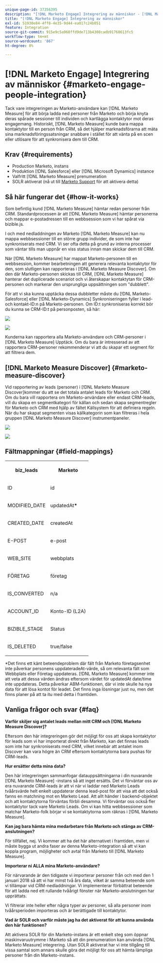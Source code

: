 ```yaml
---
unique-page-id: 37356395
description: "[!DNL Marketo Engage] Integrering av människor - [!DNL Marketo Measure]"
title: "[!DNL Marketo Engage] Integrering av människor"
exl-id: 51930e84-4ff8-4e35-9d44-ea017c24b051
feature: Integration
source-git-commit: 915e9c5a968ffd9de713b4308cadb91768613fc5
workflow-type: tm+mt
source-wordcount: '867'
ht-degree: 0%

---
```


# [!DNL Marketo Engage] Integrering av människor {#marketo-engage-people-integration}

Tack vare integreringen av Marketo-användare kan [!DNL Marketo Measure] för att börja ladda ned personer från Marketo och börja knyta deras spårade sessioner till individen och kartlägga kontaktytor mot deras engagemang. Historiskt, [!DNL Marketo Measure] kunde bara mappa kontaktytor till en person från CRM, så det hjälper marknadsförarna att mäta sina marknadsföringssatsningar snabbare i stället för att vänta på en scen eller utlösare för att synkronisera dem till CRM.

## Krav {#requirements}

* Production Marketo, instans
* Produktion [!DNL Salesforce] eller [!DNL Microsoft Dynamics] instance
* Valfritt [!DNL Marketo Measure] prenumeration
* SOLR aktiverat (nå ut till [Marketo Support](https://nation.marketo.com/t5/Support/ct-p/Support) för att aktivera detta)

## Så här fungerar det {#how-it-works}

Som befintlig kund [!DNL Marketo Measure] hämtar redan personer från CRM. Standardprocessen är att [!DNL Marketo Measure] hämtar personerna och mappar e-postadressen till en webbsession som vi har spårat via bizible.js.

I och med nedladdningen av Marketo [!DNL Marketo Measure] kan nu mappa webbsessioner till en större grupp individer, de som inte har synkroniserats med CRM. Vi ser ofta detta på grund av interna processer som väntar tills man uppnår en viss status innan man skickar dem till CRM.

När [!DNL Marketo Measure] har mappat Marketo-personen till en webbsession, kommer bearbetningen att generera relevanta kontaktytor för den, som slutligen kan rapporteras i [!DNL Marketo Measure Discover]. Om den där Marketo-personen skickas till CRM, [!DNL Marketo Measure] hanterar det duplicerade scenariot och vi återskapar kontaktytan för CRM-personen och markerar den ursprungliga uppsättningen som &quot;dubblett&quot;.

För att vi ska kunna upptäcka dessa dubbletter måste du [!DNL Marketo-Salesforce] eller [!DNL Marketo-Dynamics] Synkroniseringen fyller i lead- och kontakt-ID:n på Marketo-personen. Om ID:t synkroniseras korrekt bör du kunna se CRM-ID:t på personposten, så här:

![](assets/5a.png)

![](assets/5b.png)

Kunderna kan rapportera alla Marketo-användare och CRM-personer i [!DNL Marketo Measure] Upptäck. Om du bara är intresserad av att rapportera CRM-personer rekommenderar vi att du skapar ett segment för att filtrera dem.

## [!DNL Marketo Measure Discover] {#marketo-measure-discover}

Vid rapportering av leads (personer) i [!DNL Marketo Measure Discover]kommer du att se det totala antalet leads för Marketo och CRM. Om du bara vill rapportera om Marketo-användare eller endast CRM-leads, vill du skapa en segmentkategori för källan och sedan skapa segmentregler för Marketo och CRM med hjälp av fältet Källsystem för att definiera regeln. När du har skapat segmenten visas källkategorin som kan filtreras i hela gruppen [!DNL Marketo Measure Discover] instrumentpaneler.

![](assets/bizible-discover-1.png)

![](assets/bizible-discover-2.png)

## Fältmappningar {#field-mappings}

<table> 
 <colgroup> 
  <col> 
  <col> 
 </colgroup> 
 <tbody> 
  <tr> 
   <th><p><strong>biz_leads</strong></p></th> 
   <th><p><strong>Marketo</strong></p></th> 
  </tr> 
  <tr> 
   <td><p>ID</p></td> 
   <td><p>id</p></td> 
  </tr> 
  <tr> 
   <td><p>MODIFIED_DATE</p></td> 
   <td><p>updatedAt<strong>*</strong></p></td> 
  </tr> 
  <tr> 
   <td><p>CREATED_DATE</p></td> 
   <td><p>createdAt</p></td> 
  </tr> 
  <tr> 
   <td><p>E-POST</p></td> 
   <td><p>e-post</p></td> 
  </tr> 
  <tr> 
   <td><p>WEB_SITE</p></td> 
   <td><p>webbplats</p></td> 
  </tr> 
  <tr> 
   <td><p>FÖRETAG</p></td> 
   <td><p>företag</p></td> 
  </tr> 
  <tr> 
   <td><p>IS_CONVERTED</p></td> 
   <td><p>n/a</p></td> 
  </tr> 
  <tr> 
   <td><p>ACCOUNT_ID</p></td> 
   <td><p>Konto-ID (L2A)</p></td> 
  </tr> 
  <tr> 
   <td><p>BIZIBLE_STAGE</p></td> 
   <td><p>Status</p></td> 
  </tr> 
  <tr> 
   <td><p>IS_DELETED</p></td> 
   <td><p>true/false</p></td> 
  </tr> 
 </tbody> 
</table>

*Det finns ett känt beteendeproblem där fält från Marketo företagsenhet inte påverkar personens uppdateradeAt-värde, så om relevanta fält som Webbplats eller Företag uppdateras. [!DNL Marketo Measure] kommer inte att veta att dessa värden ändras eftersom värdet för updatedAt date/time inte uppdateras. Detta påverkar ABM-funktionen, där vi inte skulle ha nya data för att lösa kontot för leadet. Det finns inga lösningar just nu, men det finns planer på att ta itu med detta i framtiden.

## Vanliga frågor och svar {#faq}

**Varför skiljer sig antalet leads mellan mitt CRM och [!DNL Marketo Measure Discover]?**

Eftersom den här integreringen gör det möjligt för oss att skapa kontaktytor för leads som vi har importerat direkt från Marketo, kan det finnas leads som inte har synkroniserats med CRM, vilket innebär att antalet inom Discover kan vara högre än CRM eftersom kontaktytorna bara pushas för CRM-leads.

**Hur ersätter detta mina data?**

Den här integreringen sammanfogar datauppsättningarna i din nuvarande [!DNL Marketo Measure] -instans så att inget ersätts. Det vi förväntar oss av era nuvarande CRM-leads är att vi när vi laddar ned Marketo Leads tvåårsvärde helt enkelt uppdaterar denna lead-post för att visa att det också fanns en matchning mot en Marketo Lead. Att allt händer i backend-objektet och att kontaktytorna förväntas förbli desamma. Vi förväntar oss också fler kontaktytor tack vare Marketo Leads. Om vi kan hitta webbsessioner som matchar Marketo-folk börjar vi se kontaktytorna som räknas i [!DNL Marketo Measure].

**Kan jag bara hämta mina medarbetare från Marketo och stänga av CRM-anslutningen?**

För tillfället, nej. Vi kommer att ha det här alternativet i framtiden, men vi måste bygga ut andra faser av denna Marketo-integration så att vi kan koppla program, möjligheter och avtal från Marketo till [!DNL Marketo Measure].

**Importerar ni ALLA mina Marketo-användare?**

För närvarande är den tidigaste vi importerar personer från och med den 1 januari 2018 så att vi har minst två års data, vilket är samma beteende som vi tillämpar vid CRM-nedladdningar. Vi implementerar förbättrat beteende för att ladda ned ett rullande tvåårigt fönster när Marketo-anslutningen har upprättats.

Vi filtrerar inte heller efter några typer av personer, så alla personer inom tvåårsperioden importeras och är berättigade till kontaktytor.

**Vad är SOLR och varför måste jag ha det aktiverat för att kunna använda den här funktionen?**

Att aktivera SOLR för din Marketo-instans är ett enkelt steg som öppnar maskinvaruutrymme i Marketo så att din prenumeration kan använda [!DNL Marketo Measure] integrering. Utan SOLR aktiverat har vi inte tillgång till vissa samtal som annars skulle göra det möjligt för oss att hämta lämpliga personer från din Marketo-instans.
